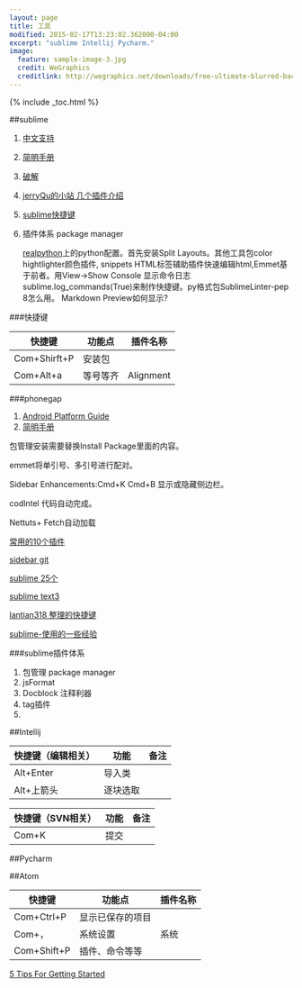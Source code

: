 ```yaml
---
layout: page
title: 工具
modified: 2015-02-17T13:23:02.362000-04:00
excerpt: "sublime Intellij Pycharm."
image:
  feature: sample-image-3.jpg
  credit: WeGraphics
  creditlink: http://wegraphics.net/downloads/free-ultimate-blurred-background-pack/
---
```


{% include _toc.html %}

##sublime

1. [中文支持](http://www.fuzhaopeng.com/2012/sublime-text-2-with-gb2312-gbk-support/)
2. [简明手册](http://lucifr.com/139225/sublime-text-2-tricks-and-tips/)
3. [破解](http://www.hphq.net/Marketing/Designs/7.html)
4. [jerryQu的小站 几个插件介绍](http://www.imququ.com/post/i_love_sublime-text-2.html)
5. [sublime快捷键](http://www.cnblogs.com/rollenholt/archive/2012/07/30/2616089.html)
6. 插件体系 package manager

	[realpython](https://realpython.com/blog/python/setting-up-sublime-text-3-for-full-stack-python-development/)上的python配置。首先安装Split Layouts。其他工具包color hightlighter颜色插件,
snippets HTML标签辅助插件快速编辑html,Emmet基于前者。用View->Show Console
显示命令日志 sublime.log_commands(True)来制作快捷键。py格式包Sublime​Linter-pep​8怎么用。
Markdown Preview如何显示?

###快捷键

快捷键			 		| 功能点           		| 插件名称
------------------------| ----------------------| ------------
Com+Shirft+P			|   安装包				|
Com+Alt+a				|   等号等齐				| Alignment

###phonegap
1. [Android Platform Guide](http://docs.phonegap.com/en/2.9.0/guide_getting-started_android_index.md.html#Android%20Platform%20Guide)
2. [简明手册](http://lucifr.com/139225/sublime-text-2-tricks-and-tips/)

包管理安装需要替换Install Package里面的内容。

emmet将单引号、多引号进行配对。

Sidebar Enhancements:Cmd+K Cmd+B 显示或隐藏侧边栏。

codIntel 代码自动完成。

Nettuts+ Fetch自动加载

[常用的10个插件](http://www.henriquebarroso.com/my-top-10sublime-2-plugins/)

[sidebar git](http://blog.miniasp.com/post/2014/01/07/Useful-tool-Sublime-Text-3-Quick-Start.aspx)

[sublime 25个](https://blog.generalassemb.ly/sublime-text-3-tips-tricks-shortcuts/)

[sublime text3](http://scotch.io/bar-talk/best-of-sublime-text-3-features-plugins-and-settings)

[lantian318 整理的快捷键](http://www.cnblogs.com/frankz/p/3850499.html)

[sublime-使用的一些经验](http://1.aisensiy.sinaapp.com/2012/09/all-about-sublime-text-2-sublime-%E4%BD%BF%E7%94%A8%E7%9A%84%E4%B8%80%E4%BA%9B%E7%BB%8F%E9%AA%8C/)


###sublime插件体系
1. 包管理 package manager
2. jsFormat
3. Docblock 注释利器
4. tag插件
5.


##Intellij

快捷键（编辑相关）			 		| 功能           		| 备注
------------------------| ----------------------| ------------
Alt+Enter			|   导入类				|
Alt+上箭头			|   逐块选取		  |

快捷键（SVN相关）			 		| 功能           		| 备注
------------------------| ----------------------| ------------
Com+K   			|   提交				|

##Pycharm

##Atom

快捷键			 		| 功能点           		| 插件名称
------------------------| ----------------------| ------------
Com+Ctrl+P			|   显示已保存的项目				|
Com+，				   |   系统设置				  |系统
Com+Shift+P			|   插件、命令等等				|


[5 Tips For Getting Started](http://readwrite.com/2014/05/20/github-atom-5-tips-getting-started-tutorial-corey-johnson)
